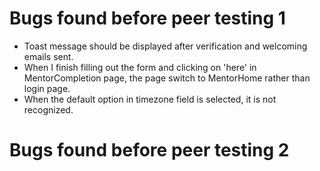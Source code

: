 # Bugs found before peer testing 1 #
- Toast message should be displayed after verification and welcoming emails sent.
- When I finish filling out the form and clicking on 'here' in MentorCompletion page, the page switch to MentorHome rather than login page.
- When the default option in timezone field is selected, it is not recognized.

# Bugs found before peer testing 2 #
